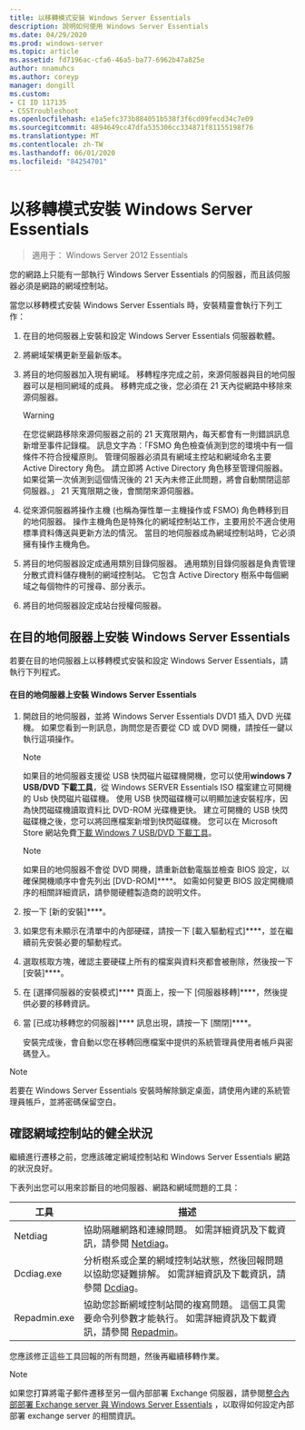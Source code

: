 ```yaml
---
title: 以移轉模式安裝 Windows Server Essentials
description: 說明如何使用 Windows Server Essentials
ms.date: 04/29/2020
ms.prod: windows-server
ms.topic: article
ms.assetid: fd7196ac-cfa6-46a5-ba77-6962b47a825e
author: nnamuhcs
ms.author: coreyp
manager: dongill
ms.custom:
- CI ID 117135
- CSSTroubleshoot
ms.openlocfilehash: e1a5efc373b884051b538f3f6cd09fecd34c7e09
ms.sourcegitcommit: 4894649cc47dfa535306cc334871f81155198f76
ms.translationtype: MT
ms.contentlocale: zh-TW
ms.lasthandoff: 06/01/2020
ms.locfileid: "84254701"
---
```

# <a name="install-windows-server-essentials-in-migration-mode"></a>以移轉模式安裝 Windows Server Essentials

> 適用于： Windows Server 2012 Essentials

您的網路上只能有一部執行 Windows Server Essentials 的伺服器，而且該伺服器必須是網路的網域控制站。  
  
 當您以移轉模式安裝 Windows Server Essentials 時，安裝精靈會執行下列工作：  
  
1.  在目的地伺服器上安裝和設定 Windows Server Essentials 伺服器軟體。  
  
2.  將網域架構更新至最新版本。  
  
3.  將目的地伺服器加入現有網域。 移轉程序完成之前，來源伺服器與目的地伺服器可以是相同網域的成員。 移轉完成之後，您必須在 21 天內從網路中移除來源伺服器。  
  
    > [!WARNING]
    >  在您從網路移除來源伺服器之前的 21 天寬限期內，每天都會有一則錯誤訊息新增至事件記錄檔。 訊息文字為：「FSMO 角色檢查偵測到您的環境中有一個條件不符合授權原則。 管理伺服器必須具有網域主控站和網域命名主要 Active Directory 角色。 請立即將 Active Directory 角色移至管理伺服器。 如果從第一次偵測到這個情況後的 21 天內未修正此問題，將會自動關閉這部伺服器。」 21 天寬限期之後，會關閉來源伺服器。  
  
4.  從來源伺服器將操作主機 (也稱為彈性單一主機操作或 FSMO) 角色轉移到目的地伺服器。 操作主機角色是特殊化的網域控制站工作，主要用於不適合使用標準資料傳送與更新方法的情況。 當目的地伺服器成為網域控制站時，它必須擁有操作主機角色。  
  
5.  將目的地伺服器設定成通用類別目錄伺服器。 通用類別目錄伺服器是負責管理分散式資料儲存機制的網域控制站。 它包含 Active Directory 樹系中每個網域之每個物件的可搜尋、部分表示。  
  
6.  將目的地伺服器設定成站台授權伺服器。  
  
##  <a name="install-windows-server-essentials-on-the-destination-server"></a><a name="BKMK_Install"></a>在目的地伺服器上安裝 Windows Server Essentials  
 若要在目的地伺服器上以移轉模式安裝和設定 Windows Server Essentials，請執行下列程式。  
  
#### <a name="to-install-windows-server-essentials-on-the-destination-server"></a>在目的地伺服器上安裝 Windows Server Essentials  
  
1. 開啟目的地伺服器，並將 Windows Server Essentials DVD1 插入 DVD 光碟機。 如果您看到一則訊息，詢問您是否要從 CD 或 DVD 開機，請按任一鍵以執行這項操作。  
  
   > [!NOTE]
   >  如果目的地伺服器支援從 USB 快閃磁片磁碟機開機，您可以使用**windows 7 USB/DVD 下載工具**，從 Windows SERVER Essentials ISO 檔案建立可開機的 Usb 快閃磁片磁碟機。 使用 USB 快閃磁碟機可以明顯加速安裝程序，因為快閃磁碟機讀取資料比 DVD-ROM 光碟機更快。 建立可開機的 USB 快閃磁碟機之後，您可以將回應檔案新增到快閃磁碟機。 您可以在 Microsoft Store 網站免費[下載 Windows 7 USB/DVD 下載工具](https://go.microsoft.com/fwlink/p/?LinkId=248282)。  
  
   > [!NOTE]
   >  如果目的地伺服器不會從 DVD 開機，請重新啟動電腦並檢查 BIOS 設定，以確保開機順序中會先列出 [DVD-ROM]****。 如需如何變更 BIOS 設定開機順序的相關詳細資訊，請參閱硬體製造商的說明文件。  
  
2. 按一下 [新的安裝]****。  
  
3. 如果您有未顯示在清單中的內部硬碟，請按一下 [載入驅動程式]****，並在繼續前先安裝必要的驅動程式。  
  
4. 選取核取方塊，確認主要硬碟上所有的檔案與資料夾都會被刪除，然後按一下 [安裝]****。  
  
5. 在 [選擇伺服器的安裝模式]**** 頁面上，按一下 [伺服器移轉]****，然後提供必要的移轉資訊。  
  
6. 當 [已成功移轉您的伺服器]**** 訊息出現，請按一下 [關閉]****。  
  
   安裝完成後，會自動以您在移轉回應檔案中提供的系統管理員使用者帳戶與密碼登入。  
  
> [!NOTE]
>  若要在 Windows Server Essentials 安裝時解除鎖定桌面，請使用內建的系統管理員帳戶，並將密碼保留空白。  
  
##  <a name="verify-the-health-of-the-domain-controller"></a><a name="BKMK_VerifyTheHealthOfDC"></a>確認網域控制站的健全狀況  
 繼續進行遷移之前，您應該確定網域控制站和 Windows Server Essentials 網路的狀況良好。  
  
 下表列出您可以用來診斷目的地伺服器、網路和網域問題的工具：  
  
|工具|描述|  
|----------|-----------------|  
|Netdiag|協助隔離網路和連線問題。 如需詳細資訊及下載資訊，請參閱 [Netdiag](https://go.microsoft.com/fwlink/?LinkId=217388)。|  
|Dcdiag.exe|分析樹系或企業的網域控制站狀態，然後回報問題以協助您疑難排解。 如需詳細資訊及下載資訊，請參閱 [Dcdiag](https://go.microsoft.com/fwlink/?LinkId=217389)。|  
|Repadmin.exe|協助您診斷網域控制站間的複寫問題。 這個工具需要命令列參數才能執行。 如需詳細資訊及下載資訊，請參閱 [Repadmin](https://go.microsoft.com/fwlink/?LinkId=217387)。|  
  
 您應該修正這些工具回報的所有問題，然後再繼續移轉作業。  
  
> [!NOTE]
>  如果您打算將電子郵件遷移至另一個內部部署 Exchange 伺服器，請參閱[整合內部部署 Exchange server 與 Windows Server Essentials](../manage/Integrate-an-On-Premises-Exchange-Server-with-Windows-Server-Essentials.md) ，以取得如何設定內部部署 exchange server 的相關資訊。
